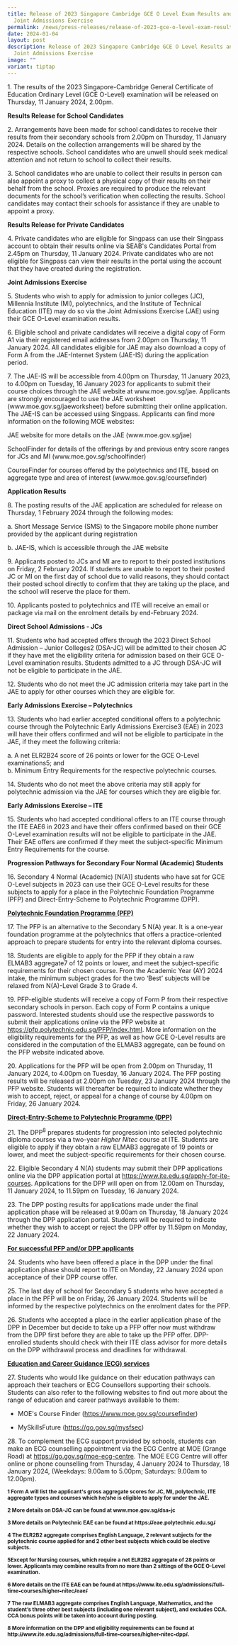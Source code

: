 ```yaml
---
title: Release of 2023 Singapore Cambridge GCE O Level Exam Results and 2024
  Joint Admissions Exercise
permalink: /news/press-releases/release-of-2023-gce-o-level-exam-results-and-2024-joint-admissions-exercise/
date: 2024-01-04
layout: post
description: Release of 2023 Singapore Cambridge GCE O Level Results and 2024
  Joint Admissions Exercise
image: ""
variant: tiptap
---
```

<p>1. The results of the 2023 Singapore-Cambridge General Certificate of
Education Ordinary Level (GCE O-Level) examination will be released on
Thursday, 11 January 2024, 2.00pm.</p>
<p><strong>Results Release for School Candidates</strong>
</p>
<p>2. Arrangements have been made for school candidates to receive their
results from their secondary schools from 2.00pm on Thursday, 11 January
2024. Details on the collection arrangements will be shared by the respective
schools.&nbsp;School candidates who are unwell should seek medical attention
and not return to school to collect their results.</p>
<p>3. School candidates who are unable to collect their results in person
can also appoint a proxy to collect a physical copy of their results on
their behalf from the school. Proxies are required to produce the relevant
documents for the school’s verification when collecting the results. School
candidates may contact their schools for assistance if they are unable
to appoint a proxy.</p>
<p><strong>Results Release for Private Candidates</strong>
</p>
<p>4. Private candidates who are eligible for Singpass can use their Singpass
account to obtain their results online via SEAB's Candidates Portal from
2.45pm on Thursday, 11 January 2024. Private candidates who are not eligible
for Singpass can view their results in the portal using the account that
they have created during the registration.</p>
<p><strong>Joint Admissions Exercise</strong>
</p>
<p>5. Students who wish to apply for admission to junior colleges (JC), Millennia
Institute (MI), polytechnics, and the Institute of Technical Education
(ITE) may do so via the Joint Admissions Exercise (JAE) using their GCE
O-Level examination results.</p>
<p>6. Eligible school and private candidates&nbsp;will receive a digital
copy of Form A1 via their registered email addresses from 2.00pm on Thursday,
11 January 2024. All candidates eligible for JAE may also download a copy
of Form A from the JAE-Internet System (JAE-IS) during the application
period.</p>
<p>7. The JAE-IS will be accessible from 4.00pm on Thursday, 11 January 2023,
to 4.00pm on Tuesday, 16 January 2023 for applicants to submit their course
choices through the JAE website at www.moe.gov.sg/jae. Applicants are strongly
encouraged to use the JAE worksheet (www.moe.gov.sg/jaeworksheet) before
submitting their online application. The JAE-IS can be accessed using Singpass.&nbsp;Applicants
can find more information on the following MOE websites:</p>
<p>JAE website for more details on the JAE (www.moe.gov.sg/jae)</p>
<p>SchoolFinder for details of the offerings by and previous entry score
ranges for JCs and MI (www.moe.gov.sg/schoolfinder)</p>
<p>CourseFinder for courses offered by the polytechnics and ITE, based on
aggregate type and area of interest (www.moe.gov.sg/coursefinder)</p>
<p><strong>Application Results</strong>
</p>
<p>8. The posting results of the JAE application are scheduled for release
on Thursday, 1 February 2024 through the following modes:</p>
<p>a. Short Message Service (SMS) to the Singapore mobile phone number provided
by the applicant during registration</p>
<p>b. JAE-IS, which is accessible through the JAE website</p>
<p>9. Applicants posted to JCs and MI are to report to their posted institutions
on Friday, 2 February 2024. If students are unable to report to their posted
JC or MI on the first day of school due to valid reasons, they should contact
their posted school directly to confirm that they are taking up the place,
and the school will reserve the place for them.</p>
<p>10. Applicants posted to polytechnics and ITE will receive an email or
package via mail on the enrolment details by end-February 2024.</p>
<p><strong>Direct School Admissions - JCs</strong>
</p>
<p>11. Students who had accepted offers through the 2023 Direct School Admission
– Junior Colleges2 (DSA-JC) will be admitted to their chosen JC if they
have met the eligibility criteria for admission based on their GCE O-Level
examination results. Students admitted to a JC through DSA-JC will not
be eligible to participate in the JAE.</p>
<p>12. Students who do not meet the JC admission criteria may take part in
the JAE to apply for other courses which they are eligible for.</p>
<p><strong>Early Admissions Exercise – Polytechnics</strong>
</p>
<p>13. Students who had earlier accepted conditional offers to a polytechnic
course through the Polytechnic Early Admissions Exercise3 (EAE)&nbsp;in
2023 will have their offers confirmed and will not be eligible to participate
in the JAE, if they meet the following criteria:</p>
<p>a. A net ELR2B24&nbsp;score of 26 points or lower for the GCE O-Level
examinations5; and
<br>b. Minimum Entry Requirements for the respective polytechnic courses.</p>
<p>14. Students who do not meet the above criteria may still apply for polytechnic
admission via the JAE for courses which they are eligible for.</p>
<p><strong>Early Admissions Exercise – ITE</strong>
</p>
<p>15. Students who had accepted conditional offers to an ITE course through
the ITE EAE6 in 2023 and have their offers confirmed based on their GCE
O-Level examination results will not be eligible to participate in the
JAE. Their EAE offers are confirmed if they meet the subject-specific Minimum
Entry Requirements for the course.</p>
<p><strong>Progression Pathways for Secondary Four Normal (Academic) Students</strong>
</p>
<p>16. Secondary 4 Normal (Academic) [N(A)] students who have sat for GCE
O-Level subjects in 2023 can use their GCE O-Level results for these subjects
to apply for a place in the Polytechnic Foundation Programme (PFP) and
Direct-Entry-Scheme to Polytechnic Programme (DPP).</p>
<p><strong><u>Polytechnic Foundation Programme (PFP)</u></strong>
</p>
<p>17. The PFP is an alternative to the Secondary 5 N(A) year. It is a one-year
foundation programme at the polytechnics that offers a practice-oriented
approach to prepare students for entry into the relevant diploma courses.</p>
<p>18. Students are eligible to apply for the PFP if they obtain a raw ELMAB3&nbsp;aggregate7
of 12 points or lower, and meet the subject-specific requirements for their
chosen course.&nbsp;From the Academic Year (AY) 2024 intake, the minimum
subject grades for the two ‘Best’ subjects will be relaxed from N(A)-Level
Grade 3 to Grade 4.</p>
<p>19. PFP-eligible students&nbsp;will receive a copy of Form&nbsp;P from
their respective secondary schools in person. Each copy of Form P contains
a unique password. Interested students should use the respective passwords
to submit their applications online via the PFP website at <a href="https://pfp.polytechnic.edu.sg/PFP/index.html" rel="noopener noreferrer nofollow" target="_blank">https://pfp.polytechnic.edu.sg/PFP/index.html</a>.
More information on the eligibility requirements for the PFP, as well as
how GCE O-Level results are considered in the computation of the ELMAB3
aggregate, can be found on the PFP website indicated above.</p>
<p>20. Applications for the PFP will be open from 2.00pm on Thursday, 11
January 2024, to 4.00pm on Tuesday, 16 January 2024. The PFP posting results
will be released at 2.00pm on Tuesday, 23 January 2024 through the PFP
website. Students will thereafter be required to indicate whether they
wish to accept, reject, or appeal for a change of course by 4.00pm on Friday,
26 January 2024.</p>
<p><strong><u>Direct-Entry-Scheme to Polytechnic Programme (DPP)</u></strong>
</p>
<p>21. The DPP<sup>8</sup> prepares students for progression into selected
polytechnic diploma courses via a two-year <em>Higher Nitec</em> course at
ITE. Students are eligible to apply if they obtain a raw ELMAB3 aggregate
of 19 points or lower, and meet the subject-specific requirements for their
chosen course.</p>
<p>22. Eligible Secondary 4 N(A) students may submit their DPP applications
online via the DPP application portal at <a href="https://www.ite.edu.sg/apply-for-ite-courses" rel="noopener noreferrer nofollow" target="_blank">https://www.ite.edu.sg/apply-for-ite-courses</a>.
Applications for the DPP will open on from 12.00am on Thursday, 11 January
2024, to 11.59pm on Tuesday, 16 January 2024.</p>
<p>23. The DPP posting results for applications made under the final application
phase will be released at 9.00am on Thursday, 18 January 2024 through the
DPP application portal. Students will be required to indicate whether they
wish to accept or reject the DPP offer by 11.59pm on Monday, 22 January
2024.</p>
<p><strong><u>For successful PFP and/or DPP applicants</u></strong>
</p>
<p>24. Students who have been offered a place in the DPP under the final
application phase should report to ITE on Monday, 22 January 2024 upon
acceptance of their DPP course offer.</p>
<p>25. The last day of school for Secondary 5 students who have accepted
a place in the PFP will be on Friday, 26 January 2024. Students will be
informed by the respective polytechnics on the enrolment dates for the
PFP.</p>
<p>26. Students who accepted a place in the earlier application phase of
the DPP in December but decide to take up a PFP offer now must withdraw
from the DPP first before they are able to take up the PFP offer. DPP-enrolled
students should check with their ITE class advisor for more details on
the DPP withdrawal process and deadlines for withdrawal.</p>
<p><strong><u>Education and Career Guidance (ECG) services</u></strong>
</p>
<p>27. Students who would like guidance on their education pathways can approach
their teachers or ECG Counsellors supporting their schools. Students can
also refer to the following websites to find out more about the range of
education and career pathways available to them:&nbsp;</p>
<ul data-tight="true" class="tight">
<li>
<p>MOE's Course Finder (<a href="https://www.moe.gov.sg/coursefinder" rel="noopener noreferrer nofollow" target="_blank">https://www.moe.gov.sg/coursefinder</a>)</p>
</li>
<li>
<p>MySkillsFuture (<a href="https://go.gov.sg/mysfsec" rel="noopener noreferrer nofollow" target="_blank">https://go.gov.sg/mysfsec</a>)</p>
</li>
</ul>
<p>28.&nbsp;To complement the ECG support provided by schools, students can
make an ECG counselling appointment via the ECG Centre at MOE (Grange Road)
at <a href="https://go.gov.sg/moe-ecg-centre" rel="noopener noreferrer nofollow" target="_blank">https://go.gov.sg/moe-ecg-centre</a>.
The MOE ECG Centre will offer online or phone counselling from Thursday,
4 January 2024 to Thursday, 18 January 2024, (Weekdays: 9.00am to 5.00pm;
Saturdays: 9.00am to 12.00pm).</p>
<p><strong><sub>1 Form A will list the applicant's gross aggregate scores for JC, MI, polytechnic, ITE aggregate types and courses which he/she is eligible to apply for under the JAE.&nbsp;</sub></strong>
</p>
<p><strong><sub>2&nbsp;More details on DSA-JC can be found at </sub><a href="http://www.moe.gov.sg/dsa-jc" rel="noopener noreferrer nofollow" target="_blank"><sub>www.moe.gov.sg/dsa-jc</sub></a></strong>
</p>
<p><strong><sub>3&nbsp;More details on Polytechnic EAE can be found at&nbsp;</sub><a href="https://eae.polytechnic.edu.sg/" rel="noopener noreferrer nofollow" target="_blank"><sub>https://eae.polytechnic.edu.sg/</sub></a></strong>
</p>
<p><strong><sub>4&nbsp;The ELR2B2 aggregate comprises English Language, 2 relevant subjects for the polytechnic course applied for and 2 other best subjects which could be elective subjects.</sub></strong>
</p>
<p><strong><sub>5Except for Nursing courses, which require a net ELR2B2 aggregate of 28 points or lower. Applicants may combine results from no more than 2 sittings of the GCE O-Level examination.</sub></strong>
</p>
<p><strong><sub>6&nbsp;More details on the ITE EAE can be found at </sub><a href="https://www.ite.edu.sg/admissions/full-time-courses/higher-nitec/eae/" rel="noopener noreferrer nofollow" target="_blank"><sub>https://www.ite.edu.sg/admissions/full-time-courses/higher-nitec/eae/</sub></a></strong>
</p>
<p><strong><sub>7&nbsp;The raw ELMAB3 aggregate comprises English Language, Mathematics, and the student’s three other best subjects (including one relevant subject), and excludes CCA. CCA bonus points will be taken into account during posting.</sub></strong>
</p>
<p><strong><sub>8&nbsp;More information on the DPP and eligibility requirements can be found at </sub><a href="http://www.ite.edu.sg/admissions/full-time-courses/higher-nitec-dpp/" rel="noopener noreferrer nofollow" target="_blank"><sub>http://www.ite.edu.sg/admissions/full-time-courses/higher-nitec-dpp/</sub></a><sub>.</sub></strong>
</p>
<p></p>
